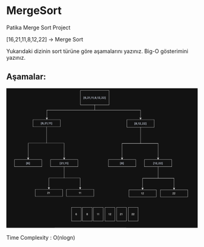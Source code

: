 # MergeSort
Patika Merge Sort Project

[16,21,11,8,12,22] -> Merge Sort

Yukarıdaki dizinin sort türüne göre aşamalarını yazınız.
Big-O gösterimini yazınız.

## Aşamalar:

![SS](SS.png)

Time Complexity : O(nlogn)